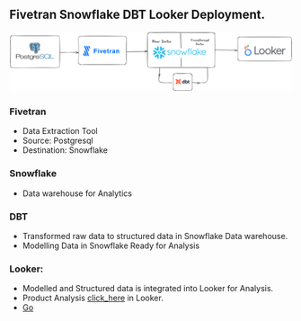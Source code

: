 ## Fivetran Snowflake DBT Looker Deployment.

<img src="snowflake_dbt_Looker.png" width="1080"/>

### Fivetran
- Data Extraction Tool
- Source: Postgresql
- Destination: Snowflake

### Snowflake
- Data warehouse for Analytics 


### DBT
- Transformed raw data to structured data in Snowflake Data warehouse.
- Modelling Data in Snowflake Ready for Analysis

### Looker:
- Modelled and Structured data is integrated into Looker for Analysis.
- Product Analysis [click_here](https://lookerstudio.google.com/reporting/df93d4f9-ef3e-45fe-86a5-470c69b697e0) in Looker.
- <a href="http://stackoverflow.com](https://lookerstudio.google.com/reporting/df93d4f9-ef3e-45fe-86a5-470c69b697e0)https://lookerstudio.google.com/reporting/df93d4f9-ef3e-45fe-86a5-470c69b697e0" target="_blank">Go</a>

